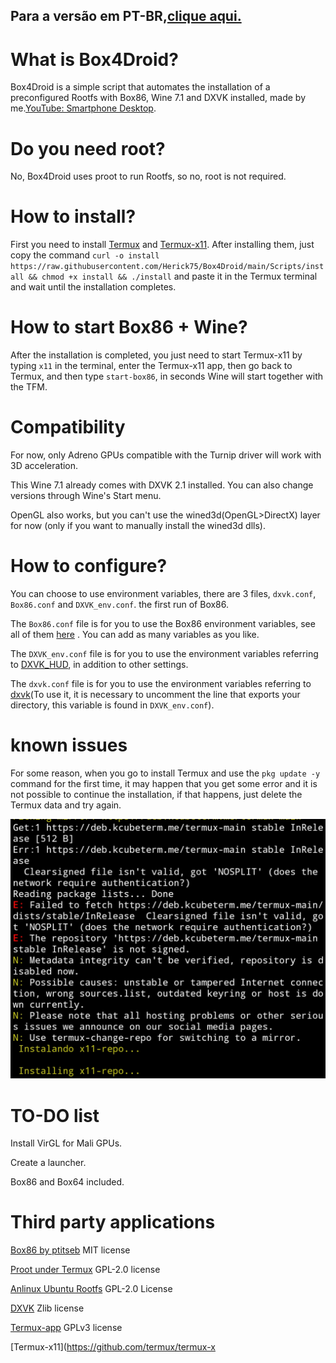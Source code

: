 ## Para a versão em PT-BR,[clique aqui.](https://github.com/Herick75/Box4Droid/blob/main/READMEPT-BR.md)

# What is Box4Droid?

Box4Droid is a simple script that automates the installation of a preconfigured Rootfs with Box86, Wine 7.1 and DXVK installed, made by me.[YouTube: Smartphone Desktop](https://youtube.com/@smartphonedesktop4229).

# Do you need root?

No, Box4Droid uses proot to run Rootfs, so no, root is not required.

# How to install?  

First you need to install [Termux](https://f-droid.org/en/packages/com.termux) and [Termux-x11](https://github.com/termux/termux-x11/actions/runs/4385798707).  After installing them, just copy the command `curl -o install https://raw.githubusercontent.com/Herick75/Box4Droid/main/Scripts/install && chmod +x install && ./install` and paste it in the Termux terminal and wait until the installation completes.

# How to start Box86 + Wine?

After the installation is completed, you just need to start Termux-x11 by typing `x11` in the terminal, enter the Termux-x11 app, then go back to Termux, and then type `start-box86`, in seconds Wine will start together with the TFM.

# Compatibility 

For now, only Adreno GPUs compatible with the Turnip driver will work with 3D acceleration.  

This Wine 7.1 already comes with DXVK 2.1 installed.  You can also change versions through Wine's Start menu.  

OpenGL also works, but you can't use the wined3d(OpenGL>DirectX) layer for now (only if you want to manually install the wined3d dlls).  

# How to configure?  

You can choose to use environment variables, there are 3 files, `dxvk.conf`, `Box86.conf` and `DXVK_env.conf`. the first run of Box86.  

The `Box86.conf` file is for you to use the Box86 environment variables, see all of them [here](https://github.com/ptitSeb/box86/blob/master/docs/USAGE.md#box86_dynarec_fastround-) .  You can add as many variables as you like.  

The `DXVK_env.conf` file is for you to use the environment variables referring to [DXVK_HUD](https://github.com/doitsujin/dxvk#hud), in addition to other settings.  

The `dxvk.conf` file is for you to use the environment variables referring to [dxvk](https://github.com/doitsujin/dxvk/blob/master/dxvk.conf)(To use it, it is necessary to uncomment the line that exports your directory, this variable is found in `DXVK_env.conf`).

# known issues

For some reason, when you go to install Termux and use the `pkg update -y` command for the first time, it may happen that you get some error and it is not possible to continue the installation, if that happens, just delete the Termux data and try again.

![Screenshot](Docs/InShot_20230402_231621771.jpg)

# TO-DO list

Install VirGL for Mali GPUs.

Create a launcher.

Box86 and Box64 included.

# Third party applications

[Box86 by ptitseb](https://github.com/ptitSeb/box86) MIT license

[Proot under Termux](https://github.com/termux/proot) GPL-2.0 license

[Anlinux Ubuntu Rootfs](https://github.com/EXALAB/Anlinux-Resources/tree/master/Rootfs/Ubuntu/arm64) GPL-2.0 License

[DXVK](https://github.com/doitsujin/dxvk) Zlib license

[Termux-app](https://github.com/termux/termux-app) GPLv3 license

[Termux-x11](https://github.com/termux/termux-x
